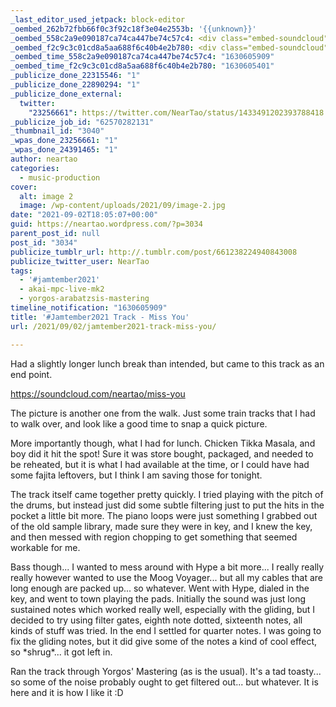 ```yaml
---
_last_editor_used_jetpack: block-editor
_oembed_262b72fbb66f0c3f92c18f3e04e2553b: '{{unknown}}'
_oembed_558c2a9e090187ca74ca447be74c57c4: <div class="embed-soundcloud"><iframe title="Miss You by NearTao" width="500" height="400" scrolling="no" frameborder="no" src="https://w.soundcloud.com/player/?visual=true&url=https%3A%2F%2Fapi.soundcloud.com%2Ftracks%2F1117704163&show_artwork=true&maxheight=750&maxwidth=500"></iframe></div>
_oembed_f2c9c3c01cd8a5aa688f6c40b4e2b780: <div class="embed-soundcloud"><iframe title="Miss You by NearTao" width="750" height="400" scrolling="no" frameborder="no" src="https://w.soundcloud.com/player/?visual=true&url=https%3A%2F%2Fapi.soundcloud.com%2Ftracks%2F1117704163&show_artwork=true&maxheight=1000&maxwidth=750"></iframe></div>
_oembed_time_558c2a9e090187ca74ca447be74c57c4: "1630605909"
_oembed_time_f2c9c3c01cd8a5aa688f6c40b4e2b780: "1630605401"
_publicize_done_22315546: "1"
_publicize_done_22890294: "1"
_publicize_done_external:
  twitter:
    "23256661": https://twitter.com/NearTao/status/1433491202393788418
_publicize_job_id: "62570282131"
_thumbnail_id: "3040"
_wpas_done_23256661: "1"
_wpas_done_24391465: "1"
author: neartao
categories:
  - music-production
cover:
  alt: image 2
  image: /wp-content/uploads/2021/09/image-2.jpg
date: "2021-09-02T18:05:07+00:00"
guid: https://neartao.wordpress.com/?p=3034
parent_post_id: null
post_id: "3034"
publicize_tumblr_url: http://.tumblr.com/post/661238224940843008
publicize_twitter_user: NearTao
tags:
  - '#jamtember2021'
  - akai-mpc-live-mk2
  - yorgos-arabatzsis-mastering
timeline_notification: "1630605909"
title: '#Jamtember2021 Track - Miss You'
url: /2021/09/02/jamtember2021-track-miss-you/

---
```

Had a slightly longer lunch break than intended, but came to this track as an end point.

https://soundcloud.com/neartao/miss-you

The picture is another one from the walk. Just some train tracks that I had to walk over, and look like a good time to snap a quick picture.

More importantly though, what I had for lunch. Chicken Tikka Masala, and boy did it hit the spot! Sure it was store bought, packaged, and needed to be reheated, but it is what I had available at the time, or I could have had some fajita leftovers, but I think I am saving those for tonight.

The track itself came together pretty quickly. I tried playing with the pitch of the drums, but instead just did some subtle filtering just to put the hits in the pocket a little bit more. The piano loops were just something I grabbed out of the old sample library, made sure they were in key, and I knew the key, and then messed with region chopping to get something that seemed workable for me.

Bass though... I wanted to mess around with Hype a bit more... I really really really however wanted to use the Moog Voyager... but all my cables that are long enough are packed up... so whatever. Went with Hype, dialed in the key, and went to town playing the pads. Initially the sound was just long sustained notes which worked really well, especially with the gliding, but I decided to try using filter gates, eighth note dotted, sixteenth notes, all kinds of stuff was tried. In the end I settled for quarter notes. I was going to fix the gliding notes, but it did give some of the notes a kind of cool effect, so \*shrug\*... it got left in.

Ran the track through Yorgos' Mastering (as is the usual). It's a tad toasty... so some of the noise probably ought to get filtered out... but whatever. It is here and it is how I like it :D
